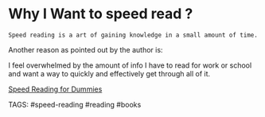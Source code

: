 # Why I Want to speed read ? 

`Speed reading is a art of gaining knowledge in a small amount of time.`

Another reason as pointed out by the author is: 

I feel overwhelmed by the amount of info I have to read
for work or school and want a way to quickly and effectively 
get through all of it.

[Speed Reading for Dummies](https://www.amazon.com/Speed-Reading-Dummies-Richard-Sutz/dp/0470457449)

TAGS:
		#speed-reading #reading #books

